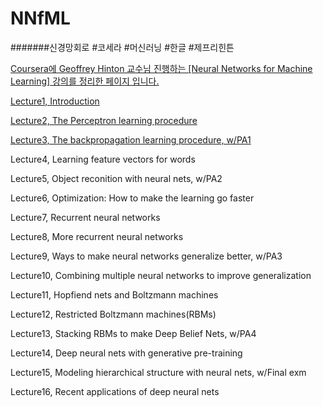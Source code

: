 # NNfML
#######신경망회로 #코세라 #머신러닝 #한글 #제프리힌튼

<u>Coursera에 Geoffrey Hinton 교수님 진행하는 [Neural Networks for Machine Learning] 강의를 정리한 페이지 입니다.</u>


<a href="https://cdn.rawgit.com/notyetend/NNfML/master/html/Neural_Networks_Lecture1.html">Lecture1, Introduction</a>

<a href="https://cdn.rawgit.com/notyetend/NNfML/master/html/Neural_Networks_Lecture2.html">Lecture2, The Perceptron learning procedure</a>

<a href="https://cdn.rawgit.com/notyetend/NNfML/master/html/Neural_Networks_Lecture3.html">Lecture3, The backpropagation learning procedure, w/PA1</a>

Lecture4, Learning feature vectors for words

Lecture5, Object reconition with neural nets, w/PA2

Lecture6, Optimization: How to make the learning go faster

Lecture7, Recurrent neural networks

Lecture8, More recurrent neural networks

Lecture9, Ways to make neural networks generalize better, w/PA3

Lecture10, Combining multiple neural networks to improve generalization

Lecture11, Hopfiend nets and Boltzmann machines

Lecture12, Restricted Boltzmann machines(RBMs)

Lecture13, Stacking RBMs to make Deep Belief Nets, w/PA4

Lecture14, Deep neural nets with generative pre-training

Lecture15, Modeling hierarchical structure with neural nets, w/Final exm

Lecture16, Recent applications of deep neural nets
